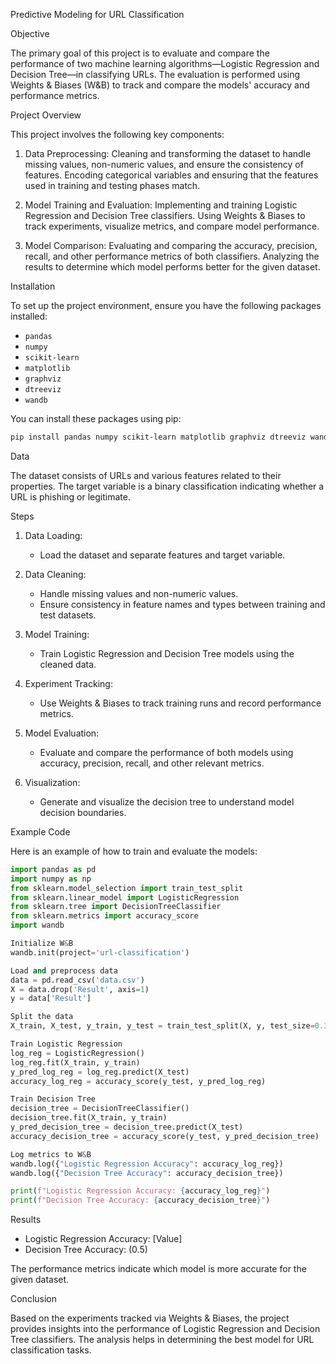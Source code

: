 Predictive Modeling for URL Classification

Objective

The primary goal of this project is to evaluate and compare the performance of two machine learning algorithms—Logistic Regression and Decision Tree—in classifying URLs. The evaluation is performed using Weights & Biases (W&B) to track and compare the models' accuracy and performance metrics.

Project Overview

This project involves the following key components:

1. Data Preprocessing: 
   Cleaning and transforming the dataset to handle missing values, non-numeric values, and ensure the consistency of features.
   Encoding categorical variables and ensuring that the features used in training and testing phases match.

2. Model Training and Evaluation:
   Implementing and training Logistic Regression and Decision Tree classifiers.
   Using Weights & Biases to track experiments, visualize metrics, and compare model performance.

3. Model Comparison:
   Evaluating and comparing the accuracy, precision, recall, and other performance metrics of both classifiers.
   Analyzing the results to determine which model performs better for the given dataset.

Installation

To set up the project environment, ensure you have the following packages installed:

- `pandas`
- `numpy`
- `scikit-learn`
- `matplotlib`
- `graphviz`
- `dtreeviz`
- `wandb`

You can install these packages using pip:

```bash
pip install pandas numpy scikit-learn matplotlib graphviz dtreeviz wandb
```

Data

The dataset consists of URLs and various features related to their properties. The target variable is a binary classification indicating whether a URL is phishing or legitimate.

Steps

1. Data Loading:
   - Load the dataset and separate features and target variable.

2. Data Cleaning:
   - Handle missing values and non-numeric values.
   - Ensure consistency in feature names and types between training and test datasets.

3. Model Training:
   - Train Logistic Regression and Decision Tree models using the cleaned data.

4. Experiment Tracking:
   - Use Weights & Biases to track training runs and record performance metrics.

5. Model Evaluation:
   - Evaluate and compare the performance of both models using accuracy, precision, recall, and other relevant metrics.

6. Visualization:
   - Generate and visualize the decision tree to understand model decision boundaries.

Example Code

Here is an example of how to train and evaluate the models:

```python
import pandas as pd
import numpy as np
from sklearn.model_selection import train_test_split
from sklearn.linear_model import LogisticRegression
from sklearn.tree import DecisionTreeClassifier
from sklearn.metrics import accuracy_score
import wandb

Initialize W&B
wandb.init(project='url-classification')

Load and preprocess data
data = pd.read_csv('data.csv')
X = data.drop('Result', axis=1)
y = data['Result']

Split the data
X_train, X_test, y_train, y_test = train_test_split(X, y, test_size=0.3, random_state=42)

Train Logistic Regression
log_reg = LogisticRegression()
log_reg.fit(X_train, y_train)
y_pred_log_reg = log_reg.predict(X_test)
accuracy_log_reg = accuracy_score(y_test, y_pred_log_reg)

Train Decision Tree
decision_tree = DecisionTreeClassifier()
decision_tree.fit(X_train, y_train)
y_pred_decision_tree = decision_tree.predict(X_test)
accuracy_decision_tree = accuracy_score(y_test, y_pred_decision_tree)

Log metrics to W&B
wandb.log({"Logistic Regression Accuracy": accuracy_log_reg})
wandb.log({"Decision Tree Accuracy": accuracy_decision_tree})

print(f"Logistic Regression Accuracy: {accuracy_log_reg}")
print(f"Decision Tree Accuracy: {accuracy_decision_tree}")
```

Results

- Logistic Regression Accuracy: [Value]
- Decision Tree Accuracy: (0.5)

The performance metrics indicate which model is more accurate for the given dataset.

Conclusion

Based on the experiments tracked via Weights & Biases, the project provides insights into the performance of Logistic Regression and Decision Tree classifiers. The analysis helps in determining the best model for URL classification tasks.




